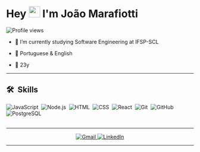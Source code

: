 <h1 align="left">Hey <img src="https://raw.githubusercontent.com/kaueMarques/kaueMarques/master/hi.gif" height="30px"> I'm João Marafiotti</h1>
<p align="left"> <img src="https://komarev.com/ghpvc/?username=joaomarafiotti&color=yellow" alt="Profile views" /> </p>

- 🌱 I’m currently studying Software Engineering at IFSP-SCL
  
- 💬 Portuguese & English

- 🌟 23y

---------

## 🛠 &nbsp;Skills

![JavaScript](https://img.shields.io/badge/-JavaScript-05122A?style=flat&logo=javascript)&nbsp;
![Node.js](https://img.shields.io/badge/-Node.js-05122A?style=flat&logo=node.js)&nbsp;
![HTML](https://img.shields.io/badge/-HTML-05122A?style=flat&logo=HTML5)&nbsp;
![CSS](https://img.shields.io/badge/-CSS-05122A?style=flat&logo=CSS3&logoColor=1572B6)&nbsp;
![React](https://img.shields.io/badge/-React-05122A?style=flat&logo=react)&nbsp;
![Git](https://img.shields.io/badge/-Git-05122A?style=flat&logo=git)&nbsp;
![GitHub](https://img.shields.io/badge/-GitHub-05122A?style=flat&logo=github)&nbsp;
![PostgreSQL](https://img.shields.io/badge/-PostgreSQL-05122A?style=flat&logo=postgresql)&nbsp;
<br><br>


---------

<div align="center">  
  <a href="mailto:joao.marafiotti@gmail.com" target="_blank">
    <img src="https://img.shields.io/badge/Gmail-D14836?style=for-the-badge&logo=gmail&logoColor=white" alt="Gmail">
  </a>
  <a href="https://www.linkedin.com/in/joao-pedro-marafiotti/" target="_blank">
    <img src="https://img.shields.io/badge/LinkedIn-0A66C2?style=for-the-badge&logo=linkedin&logoColor=white" alt="LinkedIn">
  </a>
</div>

---------
